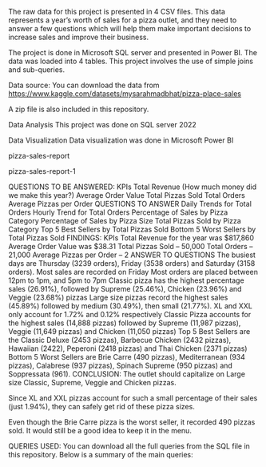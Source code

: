 
The raw data for this project is presented in 4 CSV files. This data represents a year’s worth of sales for a pizza outlet, and they need to answer a few questions which will help them make important decisions to increase sales and improve their business.

The project is done in Microsoft SQL server and presented in Power BI. The data was loaded into 4 tables. This project involves the use of simple joins and sub-queries.

Data source:
You can download the data from https://www.kaggle.com/datasets/mysarahmadbhat/pizza-place-sales

A zip file is also included in this repository.

Data Analysis
This project was done on SQL server 2022

Data Visualization
Data visualization was done in Microsoft Power BI

pizza-sales-report

pizza-sales-report-1

QUESTIONS TO BE ANSWERED:
KPIs
Total Revenue (How much money did we make this year?)
Average Order Value
Total Pizzas Sold
Total Orders
Average Pizzas per Order
QUESTIONS TO ANSWER
Daily Trends for Total Orders
Hourly Trend for Total Orders
Percentage of Sales by Pizza Category
Percentage of Sales by Pizza Size
Total Pizzas Sold by Pizza Category
Top 5 Best Sellers by Total Pizzas Sold
Bottom 5 Worst Sellers by Total Pizzas Sold
FINDINGS:
KPIs
Total Revenue for the year was $817,860
Average Order Value was $38.31
Total Pizzas Sold – 50,000
Total Orders – 21,000
Average Pizzas per Order – 2
ANSWER TO QUESTIONS
The busiest days are Thursday (3239 orders), Friday (3538 orders) and Saturday (3158 orders). Most sales are recorded on Friday
Most orders are placed between 12pm to 1pm, and 5pm to 7pm
Classic pizza has the highest percentage sales (26.91%), followed by Supreme (25.46%), Chicken (23.96%) and Veggie (23.68%) pizzas
Large size pizzas record the highest sales (45.89%) followed by medium (30.49%), then small (21.77%). XL and XXL only account for 1.72% and 0.12% respectively
Classic Pizza accounts for the highest sales (14,888 pizzas) followed by Supreme (11,987 pizzas), Veggie (11,649 pizzas) and Chicken (11,050 pizzas)
Top 5 Best Sellers are the Classic Deluxe (2453 pizzas), Barbecue Chicken (2432 pizzas), Hawaiian (2422), Peperoni (2418 pizzas) and Thai Chicken (2371 pizzas)
Bottom 5 Worst Sellers are Brie Carre (490 pizzas), Mediterranean (934 pizzas), Calabrese (937 pizzas), Spinach Supreme (950 pizzas) and Soppressata (961).
CONCLUSION:
The outlet should capitalize on Large size Classic, Supreme, Veggie and Chicken pizzas.

Since XL and XXL pizzas account for such a small percentage of their sales (just 1.94%), they can safely get rid of these pizza sizes.

Even though the Brie Carre pizza is the worst seller, it recorded 490 pizzas sold. It would still be a good idea to keep it in the menu.

QUERIES USED:
You can download all the full queries from the SQL file in this repository. Below is a summary of the main queries:
